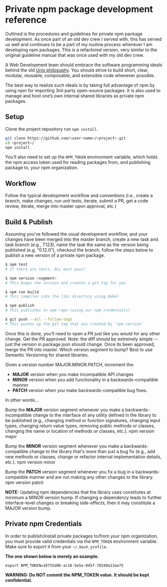 # Private npm package development reference

Outlined is the procedures and guidelines for private npm package development. As once part of an old dev crew I served with, this has served us well and continues to be a part of my routine process whenever I am developing npm packages. This is a refactored version, very similar to the original guideline manual that was once used with my old dev crew.

A Web Development team should embrace the software programming ideals behind the old [Unix philosophy](https://en.wikipedia.org/wiki/Unix_philosophy). You should strive to build short, clear, modular, reusable, composable, and extensible code whenever possible.

The best way to realize such ideals is by taking full advantage of npm by using npm for importing 3rd-party open-source packages. It is also used to manage and host one’s own internal shared libraries as private npm packages.

## Setup

Clone the project repository run `npm install`.

```sh
git clone https://github.com/<user-name>/<project>.git
cd <project>/
npm install
```

You’ll also need to set up the `NPM_TOKEN` environment variable, which holds the npm access token used for reading packages from, and publishing package to, your npm organization.

## Workflow

Follow the typical development workflow and conventions (i.e., create a branch, make changes, run unit tests, iterate, submit a PR, get a code review, iterate, merge into master upon approval, etc.)


## Build & Publish

Assuming you’ve followed the usual development workflow, and your changes have been merged into the master branch, create a new task and task branch (e.g., T123), name the task the same as the version being published (e.g. “0.12.0”), checkout the branch, follow the steps below to publish a new version of a private npm package.

```sh
$ npm test
# If there are tests, ALL must pass!

$ npm version <segment>
# This bumps the version and creates a git tag for you

$ npm run build
# This compiles into the lib/ directory using Babel

$ npm publish
# This publishes to npm repo (using our npm credentials)

$ git push --all --follow-tags
# This pushes up the git tag that was created by `npm version`
```

Once this is done, you’ll need to open a PR just like you would for any other change. Get the PR approved. Note: the diff should be extremely simple -- just the version in package.json should change. Once its been approved, merge the PR into master.
Which version segment to bump?
Best to use Semantic Versioning for shared libraries.

Given a version number MAJOR.MINOR.PATCH, increment the:

- **MAJOR** version when you make incompatible API changes
- **MINOR** version when you add functionality in a backwards-compatible manner
- **PATCH** version when you make backwards-compatible bug fixes.

In other words...

Bump the **MAJOR** version segment whenever you make a backwards-incompatible change to the interface of any utility defined in the library to be published (e.g., changing method or function signatures, changing input types, changing return value types, removing public methods or classes, changing the name or location of methods or classes, etc.).
 npm version major

Bump the **MINOR** version segment whenever you make a backwards-compatible change to the library that's more than just a bug fix (e.g., add new methods or classes, change or refactor internal implementation details, etc.).
 npm version minor

Bump the **PATCH** version segment whenever you fix a bug in a backwards-compatible manner and are not making any other changes to the library.
 npm version patch

**NOTE:** Updating npm dependencies that the library uses constitutes at minimum a MINOR version bump. If changing a dependency leads to further interface-level changes or breaking side-effects, then it may constitute a MAJOR version bump.

## Private npm Credentials

In order to publish/install private packages to/from your npm organization, you must provide valid credentials via the `NPM_TOKEN` environment variable. Make sure to export it from your `~/.bash_profile.`

**The one shown below is merely an example.**

`export NPM_TOKEN=28755d0b-ac16-5e5e-045f-70249a13ae75`

**WARNING: Do NOT commit the NPM_TOKEN value. It should be kept confidential.**
